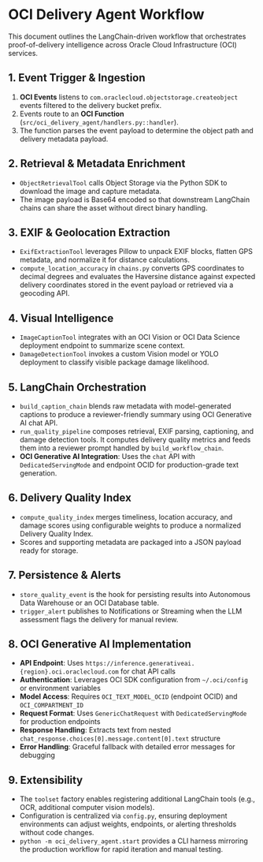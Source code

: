 # OCI Delivery Agent Workflow

This document outlines the LangChain-driven workflow that orchestrates proof-of-delivery intelligence across Oracle Cloud Infrastructure (OCI) services.

## 1. Event Trigger & Ingestion
1. **OCI Events** listens to `com.oraclecloud.objectstorage.createobject` events filtered to the delivery bucket prefix.
2. Events route to an **OCI Function** (`src/oci_delivery_agent/handlers.py::handler`).
3. The function parses the event payload to determine the object path and delivery metadata payload.

## 2. Retrieval & Metadata Enrichment
- `ObjectRetrievalTool` calls Object Storage via the Python SDK to download the image and capture metadata.
- The image payload is Base64 encoded so that downstream LangChain chains can share the asset without direct binary handling.

## 3. EXIF & Geolocation Extraction
- `ExifExtractionTool` leverages Pillow to unpack EXIF blocks, flatten GPS metadata, and normalize it for distance calculations.
- `compute_location_accuracy` in `chains.py` converts GPS coordinates to decimal degrees and evaluates the Haversine distance against expected delivery coordinates stored in the event payload or retrieved via a geocoding API.

## 4. Visual Intelligence
- `ImageCaptionTool` integrates with an OCI Vision or OCI Data Science deployment endpoint to summarize scene context.
- `DamageDetectionTool` invokes a custom Vision model or YOLO deployment to classify visible package damage likelihood.

## 5. LangChain Orchestration
- `build_caption_chain` blends raw metadata with model-generated captions to produce a reviewer-friendly summary using OCI Generative AI chat API.
- `run_quality_pipeline` composes retrieval, EXIF parsing, captioning, and damage detection tools. It computes delivery quality metrics and feeds them into a reviewer prompt handled by `build_workflow_chain`.
- **OCI Generative AI Integration**: Uses the `chat` API with `DedicatedServingMode` and endpoint OCID for production-grade text generation.

## 6. Delivery Quality Index
- `compute_quality_index` merges timeliness, location accuracy, and damage scores using configurable weights to produce a normalized Delivery Quality Index.
- Scores and supporting metadata are packaged into a JSON payload ready for storage.

## 7. Persistence & Alerts
- `store_quality_event` is the hook for persisting results into Autonomous Data Warehouse or an OCI Database table.
- `trigger_alert` publishes to Notifications or Streaming when the LLM assessment flags the delivery for manual review.

## 8. OCI Generative AI Implementation
- **API Endpoint**: Uses `https://inference.generativeai.{region}.oci.oraclecloud.com` for chat API calls
- **Authentication**: Leverages OCI SDK configuration from `~/.oci/config` or environment variables
- **Model Access**: Requires `OCI_TEXT_MODEL_OCID` (endpoint OCID) and `OCI_COMPARTMENT_ID`
- **Request Format**: Uses `GenericChatRequest` with `DedicatedServingMode` for production endpoints
- **Response Handling**: Extracts text from nested `chat_response.choices[0].message.content[0].text` structure
- **Error Handling**: Graceful fallback with detailed error messages for debugging

## 9. Extensibility
- The `toolset` factory enables registering additional LangChain tools (e.g., OCR, additional computer vision models).
- Configuration is centralized via `config.py`, ensuring deployment environments can adjust weights, endpoints, or alerting thresholds without code changes.
- `python -m oci_delivery_agent.start` provides a CLI harness mirroring the production workflow for rapid iteration and manual testing.
